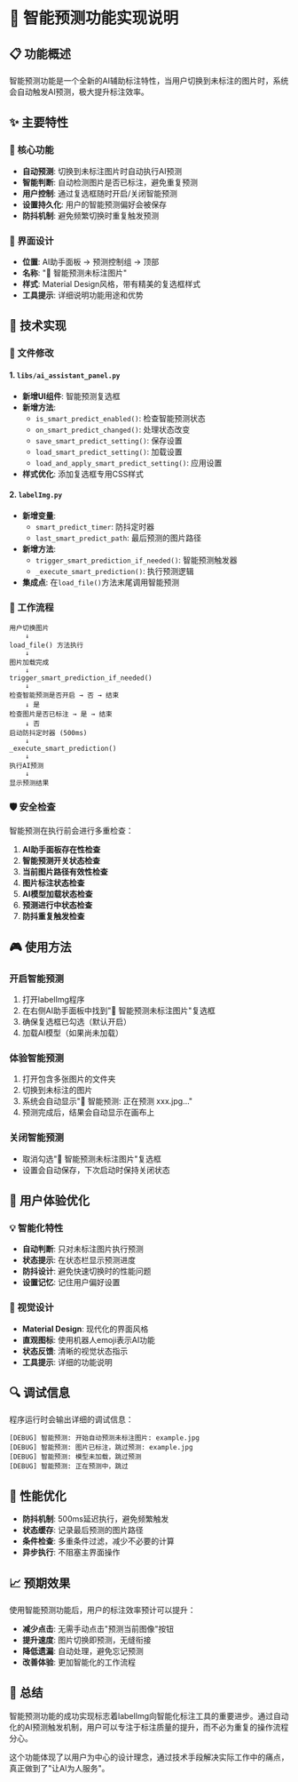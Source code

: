 # 🤖 智能预测功能实现说明

## 📋 功能概述

智能预测功能是一个全新的AI辅助标注特性，当用户切换到未标注的图片时，系统会自动触发AI预测，极大提升标注效率。

## ✨ 主要特性

### 🎯 核心功能
- **自动预测**: 切换到未标注图片时自动执行AI预测
- **智能判断**: 自动检测图片是否已标注，避免重复预测
- **用户控制**: 通过复选框随时开启/关闭智能预测
- **设置持久化**: 用户的智能预测偏好会被保存
- **防抖机制**: 避免频繁切换时重复触发预测

### 🎨 界面设计
- **位置**: AI助手面板 → 预测控制组 → 顶部
- **名称**: "🤖 智能预测未标注图片"
- **样式**: Material Design风格，带有精美的复选框样式
- **工具提示**: 详细说明功能用途和优势

## 🔧 技术实现

### 📁 文件修改

#### 1. `libs/ai_assistant_panel.py`
- **新增UI组件**: 智能预测复选框
- **新增方法**:
  - `is_smart_predict_enabled()`: 检查智能预测状态
  - `on_smart_predict_changed()`: 处理状态改变
  - `save_smart_predict_setting()`: 保存设置
  - `load_smart_predict_setting()`: 加载设置
  - `load_and_apply_smart_predict_setting()`: 应用设置
- **样式优化**: 添加复选框专用CSS样式

#### 2. `labelImg.py`
- **新增变量**:
  - `smart_predict_timer`: 防抖定时器
  - `last_smart_predict_path`: 最后预测的图片路径
- **新增方法**:
  - `trigger_smart_prediction_if_needed()`: 智能预测触发器
  - `_execute_smart_prediction()`: 执行预测逻辑
- **集成点**: 在`load_file()`方法末尾调用智能预测

### 🔄 工作流程

```
用户切换图片
    ↓
load_file() 方法执行
    ↓
图片加载完成
    ↓
trigger_smart_prediction_if_needed()
    ↓
检查智能预测是否开启 → 否 → 结束
    ↓ 是
检查图片是否已标注 → 是 → 结束
    ↓ 否
启动防抖定时器 (500ms)
    ↓
_execute_smart_prediction()
    ↓
执行AI预测
    ↓
显示预测结果
```

### 🛡️ 安全检查

智能预测在执行前会进行多重检查：

1. **AI助手面板存在性检查**
2. **智能预测开关状态检查**
3. **当前图片路径有效性检查**
4. **图片标注状态检查**
5. **AI模型加载状态检查**
6. **预测进行中状态检查**
7. **防抖重复触发检查**

## 🎮 使用方法

### 开启智能预测
1. 打开labelImg程序
2. 在右侧AI助手面板中找到"🤖 智能预测未标注图片"复选框
3. 确保复选框已勾选（默认开启）
4. 加载AI模型（如果尚未加载）

### 体验智能预测
1. 打开包含多张图片的文件夹
2. 切换到未标注的图片
3. 系统会自动显示"🤖 智能预测: 正在预测 xxx.jpg..."
4. 预测完成后，结果会自动显示在画布上

### 关闭智能预测
- 取消勾选"🤖 智能预测未标注图片"复选框
- 设置会自动保存，下次启动时保持关闭状态

## 🎯 用户体验优化

### 💡 智能化特性
- **自动判断**: 只对未标注图片执行预测
- **状态提示**: 在状态栏显示预测进度
- **防抖设计**: 避免快速切换时的性能问题
- **设置记忆**: 记住用户偏好设置

### 🎨 视觉设计
- **Material Design**: 现代化的界面风格
- **直观图标**: 使用机器人emoji表示AI功能
- **状态反馈**: 清晰的视觉状态指示
- **工具提示**: 详细的功能说明

## 🔍 调试信息

程序运行时会输出详细的调试信息：

```
[DEBUG] 智能预测: 开始自动预测未标注图片: example.jpg
[DEBUG] 智能预测: 图片已标注，跳过预测: example.jpg
[DEBUG] 智能预测: 模型未加载，跳过预测
[DEBUG] 智能预测: 正在预测中，跳过
```

## 🚀 性能优化

- **防抖机制**: 500ms延迟执行，避免频繁触发
- **状态缓存**: 记录最后预测的图片路径
- **条件检查**: 多重条件过滤，减少不必要的计算
- **异步执行**: 不阻塞主界面操作

## 📈 预期效果

使用智能预测功能后，用户的标注效率预计可以提升：
- **减少点击**: 无需手动点击"预测当前图像"按钮
- **提升速度**: 图片切换即预测，无缝衔接
- **降低遗漏**: 自动处理，避免忘记预测
- **改善体验**: 更加智能化的工作流程

## 🎉 总结

智能预测功能的成功实现标志着labelImg向智能化标注工具的重要进步。通过自动化的AI预测触发机制，用户可以专注于标注质量的提升，而不必为重复的操作流程分心。

这个功能体现了以用户为中心的设计理念，通过技术手段解决实际工作中的痛点，真正做到了"让AI为人服务"。
